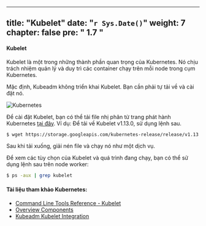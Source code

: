 
---
title: "Kubelet"
date: "`r Sys.Date()`"
weight: 7
chapter: false
pre: "<b> 1.7 </b>"
---

#### Kubelet

Kubelet là một trong những thành phần quan trọng của Kubernetes. Nó chịu trách nhiệm quản lý và duy trì các container chạy trên mỗi node trong cụm Kubernetes.

Mặc định, Kubeadm không triển khai Kubelet. Bạn cần phải tự tải về và cài đặt nó.

![Kubernetes](/EKS-Workshop-1/images/part1/7/0007.png?featherlight=false&width=60pc)

Để cài đặt Kubelet, bạn có thể tải file nhị phân từ trang phát hành Kubernetes [tại đây](https://kubernetes.io/docs/reference/command-line-tools-reference/kubelet/). Ví dụ: Để tải về Kubelet v1.13.0, sử dụng lệnh sau.

```bash
$ wget https://storage.googleapis.com/kubernetes-release/release/v1.13.0/bin/linux/amd64/kubelet
```

Sau khi tải xuống, giải nén file và chạy nó như một dịch vụ.

Để xem các tùy chọn của Kubelet và quá trình đang chạy, bạn có thể sử dụng lệnh sau trên node worker:

```bash
$ ps -aux | grep kubelet
```

#### Tài liệu tham khảo Kubernetes:

- [Command Line Tools Reference - Kubelet](https://kubernetes.io/docs/reference/command-line-tools-reference/kubelet/)
- [Overview Components](https://kubernetes.io/docs/concepts/overview/components/)
- [Kubeadm Kubelet Integration](https://kubernetes.io/docs/setup/production-environment/tools/kubeadm/kubelet-integration/)
